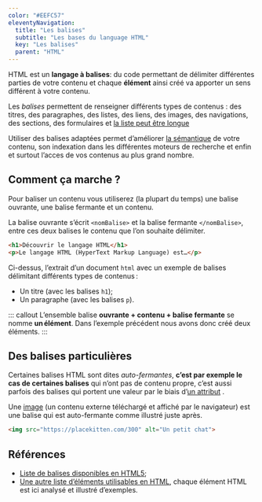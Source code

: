 ```yaml
---
color: "#EEFC57"
eleventyNavigation:
  title: "Les balises"
  subtitle: "Les bases du language HTML"
  key: "Les balises"
  parent: "HTML"
---
```


HTML est un **langage à balises**: du code permettant de délimiter différentes parties de votre contenu et chaque **élément** ainsi créé va apporter un sens différent à votre contenu.

Les *balises* permettent de renseigner différents types de contenus : des titres, des paragraphes, des listes, des liens, des images, des navigations, des sections, des formulaires et [la liste peut être longue](http://html5doctor.com/element-index/)

Utiliser des balises adaptées permet d’améliorer [la sémantique](https://fr.wikipedia.org/wiki/HTML_s%C3%A9mantique) de votre contenu, son indexation dans les différentes moteurs de recherche et enfin et surtout l’acces de vos contenus au plus grand nombre.

## Comment ça marche ?

Pour baliser un contenu vous utiliserez (la plupart du temps) une balise ouvrante, une balise fermante et un contenu.

La balise ouvrante s’écrit `<nomBalise>` et la balise fermante `</nomBalise>`, entre ces deux balises le contenu que l’on souhaite délimiter.

``` html
<h1>Découvrir le langage HTML</h1>
<p>Le langage HTML (HyperText Markup Language) est…</p>
```

Ci-dessus, l’extrait d’un document `html` avec un exemple de balises délimitant différents types de contenus :

- Un titre (avec les balises `h1`);
- Un paragraphe (avec les balises `p`).

::: callout
L’ensemble balise **ouvrante + contenu + balise fermante** se nomme **un élément**. Dans l’exemple précédent nous avons donc créé deux éléments.
:::

## Des balises particulières

Certaines balises HTML sont dites *auto-fermantes*, **c’est par exemple le cas de certaines balises** qui n’ont pas de contenu propre, c’est aussi parfois des balises qui portent une valeur par le biais d’[un attribut](../les-attributs) .

Une [image](../les-images) (un contenu externe téléchargé et affiché par le navigateur) est une balise qui est auto-fermante comme illustré juste après.

```html
<img src="https://placekitten.com/300" alt="Un petit chat">
```


<!-- 
## Un petit exercice

1. Suivez ce [guide de mise en place d’un projet pour le web](../../pratique/nouveau-projet);
2. Donnez-moi votre recette préférée dans le fichier *index.html* (si vous manquez d’inspiration faîtes la recette de ce que vous venez de manger);


Une fois que vous avez terminé votre recette, vous pouvez aller consulter [ma version de la pizza quatre fromages](../recette). -->

## Références

- [Liste de balises disponibles en HTML5](https://developer.mozilla.org/fr/docs/Web/HTML/Element);
- [Une autre liste d’éléments utilisables en HTML](http://html5doctor.com/element-index/), chaque élément HTML est ici analysé et illustré d’exemples.
